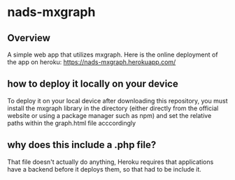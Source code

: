 # nads-mxgraph

## Overview

A simple web app that utilizes mxgraph. Here is the online deployment of the app on heroku: https://nads-mxgraph.herokuapp.com/

## how to deploy it locally on your device

To deploy it on your local device after downloading this repository, you must install the mxgraph library in the directory (either directly from the official website or using a package manager such as npm) and set the relative paths within the graph.html file acccordingly

## why does this include a .php file?

That file doesn't actually do anything, Heroku requires that applications have a backend before it deploys them, so that had to be include it.
